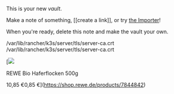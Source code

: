 This is your new *vault*.

Make a note of something, [[create a link]], or try [the Importer](https://help.obsidian.md/Plugins/Importer)!

When you're ready, delete this note and make the vault your own.

/var/lib/rancher/k3s/server/tls/server-ca.crt
/var/lib/rancher/k3s/server/tls/server-ca.crt

[![](https://img.rewe-static.de/7844842/35999968_digital-image.png?output-quality=90&fit=inside|150:150)

REWE Bio Haferflocken 500g

10,85 €0,85 €](https://shop.rewe.de/products/7844842)